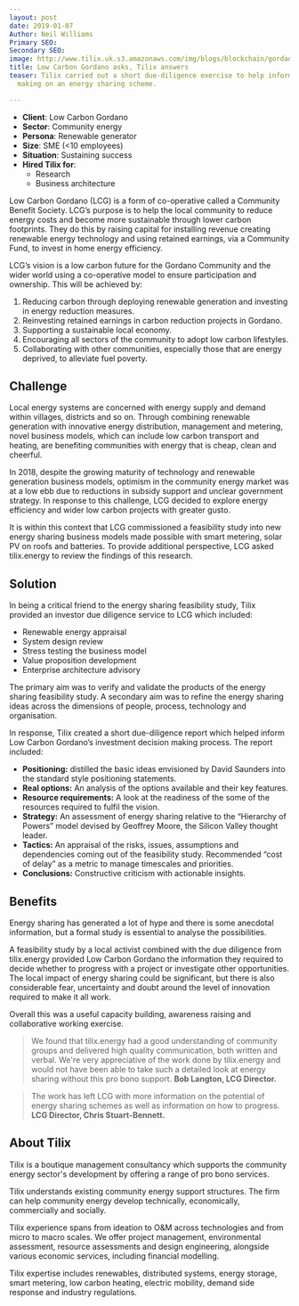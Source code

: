 ```yaml
---
layout: post
date: 2019-01-07
Author: Neil Williams
Primary SEO: 
Secondary SEO: 
image: http://www.tilix.uk.s3.amazonaws.com/img/blogs/blockchain/gordano.png
title: Low Carbon Gordano asks, Tilix answers
teaser: Tilix carried out a short due-diligence exercise to help inform LCG’s decision
  making on an energy sharing scheme.

---
```

* **Client**: Low Carbon Gordano
* **Sector**: Community energy
* **Persona**: Renewable generator
* **Size**: SME (<10 employees)
* **Situation**: Sustaining success
* **Hired Tilix for**:
  * Research
  * Business architecture

Low Carbon Gordano (LCG) is a form of co-operative called a Community Benefit Society. LCG’s purpose is to help the local community to reduce energy costs and become more sustainable through lower carbon footprints. They do this by raising capital for installing revenue creating renewable energy technology and using retained earnings, via a Community Fund, to invest in home energy efficiency.

LCG’s vision is a low carbon future for the Gordano Community and the wider world using a co-operative model to ensure participation and ownership. This will be achieved by:

1. Reducing carbon through deploying renewable generation and investing in energy reduction measures.
2. Reinvesting retained earnings in carbon reduction projects in Gordano.
3. Supporting a sustainable local economy.
4. Encouraging all sectors of the community to adopt low carbon lifestyles.
5. Collaborating with other communities, especially those that are energy deprived, to alleviate fuel poverty.

## Challenge

Local energy systems are concerned with energy supply and demand within villages, districts and so on. Through combining renewable generation with innovative energy distribution, management and metering, novel business models, which can include low carbon transport and heating, are benefiting communities with energy that is cheap, clean and cheerful.

In 2018, despite the growing maturity of technology and renewable generation business models, optimism in the community energy market was at a low ebb due to reductions in subsidy support and unclear government strategy. In response to this challenge, LCG decided to explore energy efficiency and wider low carbon projects with greater gusto.

It is within this context that LCG commissioned a feasibility study into new energy sharing business models made possible with smart metering, solar PV on roofs and batteries. To provide additional perspective, LCG asked tilix.energy to review the findings of this research.

## Solution

In being a critical friend to the energy sharing feasibility study, Tilix provided an investor due diligence service to LCG which included:

* Renewable energy appraisal
* System design review
* Stress testing the business model
* Value proposition development
* Enterprise architecture advisory

The primary aim was to verify and validate the products of the energy sharing feasibility study. A secondary aim was to refine the energy sharing ideas across the dimensions of people, process, technology and organisation.

In response, Tilix created a short due-diligence report which helped inform Low Carbon Gordano’s investment decision making process. The report included:

* **Positioning:** distilled the basic ideas envisioned by David Saunders into the standard style positioning statements.
* **Real options:** An analysis of the options available and their key features.
* **Resource requirements:** A look at the readiness of the some of the resources required to fulfil the vision.
* **Strategy:** An assessment of energy sharing relative to the “Hierarchy of Powers” model devised by Geoffrey Moore, the Silicon Valley thought leader.
* **Tactics:** An appraisal of the risks, issues, assumptions and dependencies coming out of the feasibility study. Recommended “cost of delay” as a metric to manage timescales and priorities.
* **Conclusions:** Constructive criticism with actionable insights.

## Benefits

Energy sharing has generated a lot of hype and there is some anecdotal information, but a formal study is essential to analyse the possibilities.

A feasibility study by a local activist combined with the due diligence from tilix.energy provided Low Carbon Gordano the information they required to decide whether to progress with a project or investigate other opportunities. The local impact of energy sharing could be significant, but there is also considerable fear, uncertainty and doubt around the level of innovation required to make it all work.

Overall this was a useful capacity building, awareness raising and collaborative working exercise.

> We found that tilix.energy had a good understanding of community groups and delivered high quality communication, both written and verbal. We're very appreciative of the work done by tilix.energy and would not have been able to take such a detailed look at energy sharing without this pro bono support. **Bob Langton, LCG Director.**

> The work has left LCG with more information on the potential of energy sharing schemes as well as information on how to progress. **LCG Director, Chris Stuart-Bennett.**

## About Tilix

Tilix is a boutique management consultancy which supports the community energy sector's development by offering a range of pro bono services.

Tilix understands existing community energy support structures. The firm can help community energy develop technically, economically, commercially and socially.

Tilix experience spans from ideation to O&M across technologies and from micro to macro scales. We offer project management, environmental assessment, resource assessments and design engineering, alongside various economic services, including financial modelling.

Tilix expertise includes renewables, distributed systems, energy storage, smart metering, low carbon heating, electric mobility, demand side response and industry regulations.